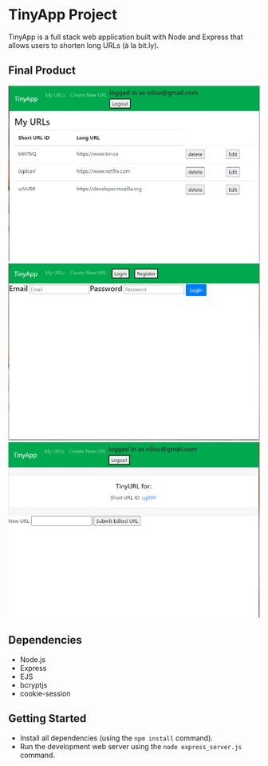 # TinyApp Project

TinyApp is a full stack web application built with Node and Express that allows users to shorten long URLs (à la bit.ly).

## Final Product

!["Screenshot of URLs page"](https://github.com/nima-nimbile/tinyapp/blob/master/docs/urls-page.PNG?raw=true)
!["screenshot of Login page"](https://github.com/nima-nimbile/tinyapp/blob/master/docs/login-page.PNG?raw=true)
!["screenshot of URL Edit page"](https://github.com/nima-nimbile/tinyapp/blob/master/docs/edit-page.PNG?raw=true)

## Dependencies

- Node.js
- Express
- EJS
- bcryptjs
- cookie-session

## Getting Started

- Install all dependencies (using the `npm install` command).
- Run the development web server using the `node express_server.js` command.